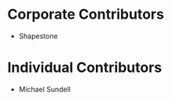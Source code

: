 Corporate Contributors
======================

- Shapestone

Individual Contributors
=======================

- Michael Sundell
